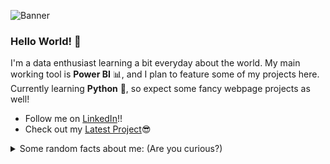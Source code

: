 ![Banner](https://drive.google.com/uc?id=1kPg-oI2uulvTlACyBxWMY-T0oxJFFkgn)

### Hello World! 👋

I'm a data enthusiast learning a bit everyday about the world.
My main working tool is **Power BI** 📊, and I plan to feature some of my projects here.
Currently learning **Python** 🐍, so expect some fancy webpage projects as well!

- Follow me on [LinkedIn](https://www.linkedin.com/in/kevinnarvaes2/)!!
- Check out my [Latest Project](https://github.com/kevinnarvaes/Pokemon-Data-Analysis.git)😎

<details>
  <summary>Some random facts about me: (Are you curious?)</summary>
  <ul>
  <li>I graduated from industrial engineering and found love for coding on an Electronics class</li>
  <li>Harry Potter is my favorite book saga, although I do enjoy reading programming books as well/li>
  <li>Found out I could do markdown on Github with a random post on Instagram. It was a course by Eddie Jaoude if you are interested </li>
  </ul>
</details>

<!--
**kevinnarvaes/kevinnarvaes** is a ✨ _special_ ✨ repository because its `README.md` (this file) appears on your GitHub profile.

Here are some ideas to get you started:

- 🔭 I’m currently working on ...
- 🌱 I’m currently learning ...
- 👯 I’m looking to collaborate on ...
- 🤔 I’m looking for help with ...
- 💬 Ask me about ...
- 📫 How to reach me: ...
- 😄 Pronouns: ...
- ⚡ Fun fact: ...
-->
